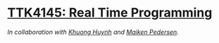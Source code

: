 # [TTK4145: Real Time Programming](https://www.ntnu.edu/studies/courses/TTK4145/#tab=omEmnet)

*In collaboration with [Khuong Huynh](https://github.com/Khuongh) and [Maiken Pedersen](https://github.com/maikenpedersen).*
